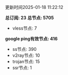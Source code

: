 更新时间2025-01-18 11:22:12

**总订阅: 23**
**总节点: 5705**
- vless节点: 7

**google ping有效节点: 416**
- ss节点: 390
- v2ray节点: 10
- trojan节点: 15
- ssr节点: 1
